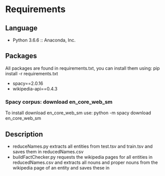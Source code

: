 # Requirements
## Language
- Python 3.6.6 :: Anaconda, Inc.
## Packages
All packages are found in requirements.txt, you can install them using: pip install -r requirements.txt
- spacy==2.0.16
- wikipedia-api==0.4.3
### Spacy corpus: download en_core_web_sm
To install download en_core_web_sm use: python -m spacy download en_core_web_sm
## Description
- reduceNames.py extracts all entities from test.tsv and train.tsv and saves them in reducedNames.csv
- buildFactChecker.py requests the wikipedia pages for all entities in reducedNames.csv and extracts all nouns and proper nouns from the wikipedia page of an entity and saves these in 

